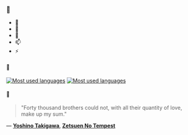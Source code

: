 ### 👋

- 🔭
- 🌱
- 💬
- 📫
- ⚡

#### 🧏

[![Most used languages](https://github-readme-stats-aynah.vercel.app/api/top-langs/?username=aynh&theme=solarized-dark&langs_count=6&layout=compact&hide_title=true)](https://github.com/anuraghazra/github-readme-stats#gh-dark-mode-only)
[![Most used languages](https://github-readme-stats-aynah.vercel.app/api/top-langs/?username=aynh&theme=solarized-light&langs_count=6&layout=compact&hide_title=true)](https://github.com/anuraghazra/github-readme-stats#gh-light-mode-only)

#### 💬

> "Forty thousand brothers could not, with all their quantity of love, make up my sum."

&mdash; [**Yoshino Takigawa**](https://myanimelist.net/character.php?q=Yoshino%20Takigawa&cat=character), [**Zetsuen No Tempest**](https://myanimelist.net/search/all?q=Zetsuen%20No%20Tempest&cat=all)
